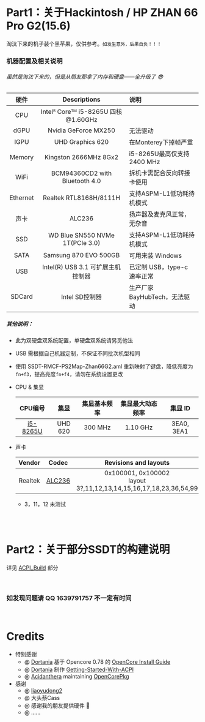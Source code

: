# Part1：关于Hackintosh / HP ZHAN 66 Pro G2(15.6)
淘汰下来的机子装个黑苹果，仅供参考。`如发生意外，后果自负！！！`
### 机器配置及相关说明
###### 虽然是淘汰下来的，但是从朋友那拿了内存和硬盘——全升级了 :sunglasses:
| 硬件 | Descriptions | 说明 |
| :-: | :-: | :- |
| CPU | Intelᴿ Coreᵀᴹ i5-8265U 四核 @1.60GHz |
|  dGPU | Nvidia GeForce MX250 | 无法驱动 |
| IGPU | UHD Graphics 620 | 在Monterey下掉帧严重 |
| Memory | Kingston 2666MHz 8Gx2 | i5-8265U最高仅支持 2400 MHz |
|  WiFi | BCM94360CD2 with Bluetooth 4.0 | 拆机卡需配合反向转接卡使用 |
| Ethernet | Realtek RTL8168H/8111H | 支持ASPM-L1低功耗待机模式 |
| 声卡 |  ALC236 | 扬声器及麦克风正常，无杂音 |
| SSD | WD Blue SN550 NVMe 1T(PCIe 3.0) | 支持ASPM-L1低功耗待机模式 |
| SATA | Samsung 870 EVO 500GB | 可用来装 Windows |
| USB | Intel(R) USB 3.1 可扩展主机控制器 | 已定制 USB，type-c 速率正常 |
| SDCard | Intel SD控制器 | 生产厂家BayHubTech，无法驱动 |

##### 其他说明：</br>
* 此为双硬盘双系统配置，单硬盘双系统请另觅他法
* USB 需根据自己机器定制，不保证不同批次机型相同
* 使用 SSDT-RMCF-PS2Map-Zhan66G2.aml 重新映射了键盘，降低亮度为`fn+f3`，提高亮度`fn+f4`，请勿在系统设置更改
* CPU & 集显</br>

  | CPU编号 | 集显 | 集显基本频率 | 集显最大动态频率 | 集显 ID |
  | :-: | :-: | :-: | :-: | :-: |
  | [i5-8265U](https://ark.intel.com/content/www/us/en/ark/products/149088/intel-core-i58265u-processor-6m-cache-up-to-3-90-ghz.html) | UHD 620 | 300 MHz | 1.10 GHz | 3EA0, 3EA1 |
 
* 声卡</br>

  | Vendor | Codec | Revisions and layouts | MinKernel | MaxKernel |
  | :-: | :-: | :-: | :-: | :-: |
  | Realtek | [ALC236](https://github.com/acidanthera/AppleALC/tree/master/Resources/ALC236) | 0x100001, 0x100002</br>layout 3?,11,12,13,14,15,16,17,18,23,36,54,99 | 13 (10.9) | - |
  * 3，11，12 未测试

</br>
</br>

# Part2：关于部分SSDT的构建说明
详见 [ACPI_Build](https://github.com/ZuoMu-T/Hackintosh_HP-ZHAN-66-Pro-G2/tree/master/ACPI_Build) 部分
</br>
</br>
</br>
### 如发现问题请 QQ 1639791757 不一定有时间<br>
<br>

# Credits
* 特别感谢
  * @ [Dortania](https://github.com/dortania) 基于 Opencore 0.78 的 [OpenCore Install Guide](https://dortania.github.io/OpenCore-Install-Guide/)
  * @ [Dortania](https://github.com/dortania) 制作 [Getting-Started-With-ACPI](https://github.com/dortania/Getting-Started-With-ACPI)
  * @ [Acidanthera](https://github.com/acidanthera) maintaining [OpenCorePkg](https://github.com/acidanthera/OpenCorePkg)
* 感谢
  * @ [liaoyudong2](https://github.com/liaoyudong2)
  * @ 大头蔡Cass
  * @ 感谢我的朋友提供硬件 :rofl:
  * @ ......

